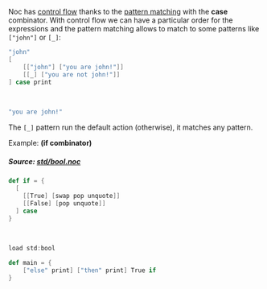 Noc has [control flow](https://en.wikipedia.org/wiki/Control_flow) thanks to the [pattern matching](https://en.wikipedia.org/wiki/Pattern_matching) with the **case** combinator. With control flow we can have a particular order for the expressions and the pattern matching allows to match to some patterns like `["john"]` or `[_]`:

```scala
"john"
[
    [["john"] ["you are john!"]]
    [[_] ["you are not john!"]]
] case print
```

<br>

```scala
"you are john!"
```

The `[_]` pattern run the default action (otherwise), it matches any pattern.

Example: **(if combinator)**

##### Source: [std/bool.noc](https://github.com/noc-lang/noc/blob/main/std/bool.noc)

```scala
def if = {
  [
    [[True] [swap pop unquote]]
    [[False] [pop unquote]]
  ] case
}
```

<br>

```scala
load std:bool

def main = {
    ["else" print] ["then" print] True if
}
```
